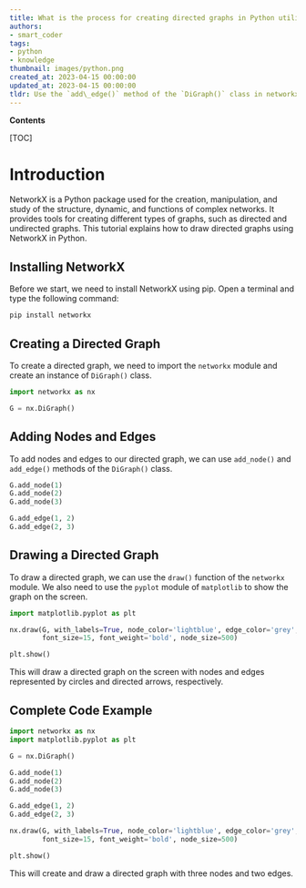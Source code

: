 ```yaml
---
title: What is the process for creating directed graphs in Python utilizing networkx?
authors:
- smart_coder
tags:
- python
- knowledge
thumbnail: images/python.png
created_at: 2023-04-15 00:00:00
updated_at: 2023-04-15 00:00:00
tldr: Use the `add\_edge()` method of the `DiGraph()` class in networkx to create edges with a direction.
---
```


**Contents**

[TOC]

# Introduction
NetworkX is a Python package used for the creation, manipulation, and study of the structure, dynamic, and functions of complex networks. It provides tools for creating different types of graphs, such as directed and undirected graphs. This tutorial explains how to draw directed graphs using NetworkX in Python.

## Installing NetworkX 
Before we start, we need to install NetworkX using pip. Open a terminal and type the following command:

```python
pip install networkx
```

## Creating a Directed Graph
To create a directed graph, we need to import the `networkx` module and create an instance of `DiGraph()` class.

```python
import networkx as nx

G = nx.DiGraph()
```

## Adding Nodes and Edges
To add nodes and edges to our directed graph, we can use `add_node()` and `add_edge()` methods of the `DiGraph()` class. 

```python
G.add_node(1)
G.add_node(2)
G.add_node(3)

G.add_edge(1, 2)
G.add_edge(2, 3)
```

## Drawing a Directed Graph
To draw a directed graph, we can use the `draw()` function of the `networkx` module. We also need to use the `pyplot` module of `matplotlib` to show the graph on the screen.

```python
import matplotlib.pyplot as plt

nx.draw(G, with_labels=True, node_color='lightblue', edge_color='grey', arrowsize=20, linewidths=1,
        font_size=15, font_weight='bold', node_size=500)

plt.show()
```

This will draw a directed graph on the screen with nodes and edges represented by circles and directed arrows, respectively. 

## Complete Code Example
```python
import networkx as nx
import matplotlib.pyplot as plt

G = nx.DiGraph()

G.add_node(1)
G.add_node(2)
G.add_node(3)

G.add_edge(1, 2)
G.add_edge(2, 3)

nx.draw(G, with_labels=True, node_color='lightblue', edge_color='grey', arrowsize=20, linewidths=1,
        font_size=15, font_weight='bold', node_size=500)

plt.show()
```

This will create and draw a directed graph with three nodes and two edges.

